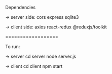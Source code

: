 Dependencies


-> server side:
cors
express
sqlite3

-> client side:
axios
react-redux
@reduxjs/toolkit

==================

To run:


-> server 
cd server
node server.js

-> client
cd client
npm start
